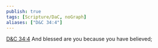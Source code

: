 ```yaml
---
publish: true
tags: [Scripture/DaC, noGraph]
aliases: ["D&C 34:4"]
---
```

[D&C 34:4](https://churchofjesuschrist.org/study/scriptures/dc-testament/dc/34?lang=eng&id=p4#p4) And blessed are you because you have believed;
